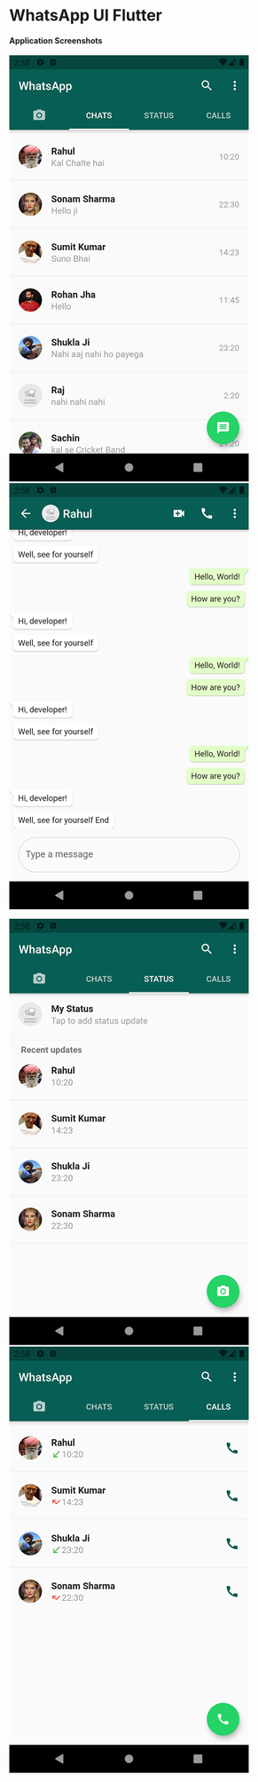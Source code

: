 # WhatsApp UI Flutter
#### Application Screenshots


![alt text](https://github.com/Oxygonal2-0/WhatsApp-UI-Flutter-Project/blob/main/screenshots/chat.png)    ![alt text](https://github.com/Oxygonal2-0/WhatsApp-UI-Flutter-Project/blob/main/screenshots/message.png)

![alt text](https://github.com/Oxygonal2-0/WhatsApp-UI-Flutter-Project/blob/main/screenshots/status.png) ![alt text](https://github.com/Oxygonal2-0/WhatsApp-UI-Flutter-Project/blob/main/screenshots/call.png)

